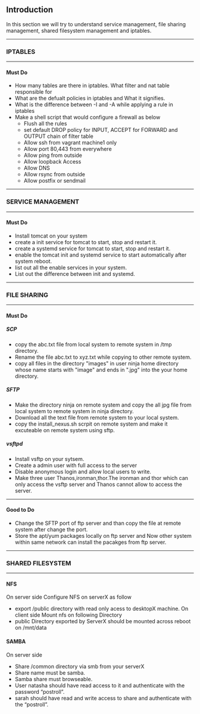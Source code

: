 ## Introduction

In this section we will try to understand service management, file sharing management, shared filesystem management and iptables.

---
### IPTABLES 
---
#### Must Do

- How many tables are there in iptables. What filter and nat table responsible for
- What are the defualt policies in iptables and What it signifies.
- What is the difference between -I and -A while applying a rule in iptables
- Make a shell script that would configure a firewall as below
    - Flush all the rules
    - set default DROP policy for INPUT, ACCEPT for FORWARD and OUTPUT chain of filter table
    - Allow ssh from vagrant machine1 only
    - Allow port 80,443 from everywhere
    - Allow ping from outside
    - Allow loopback Access
    - Allow DNS
    - Allow rsync from outside
    - Allow postfix or sendmail

--- 
### SERVICE MANAGEMENT  
---
#### Must Do

- Install tomcat on your system
- create a init service for tomcat to start, stop and restart it.
- create a systemd service for tomcat to start, stop and restart it.
- enable the tomcat init and systemd service to start automatically after system reboot.
- list out all the enable services in your system.
- List out the difference between init and systemd.

---
### FILE SHARING  
---
#### Must Do
##### SCP

- copy the abc.txt file from local system to remote system in /tmp directory.  
- Rename the file abc.txt to xyz.txt while copying to other remote system.  
- copy all files in the directory "images" in user ninja home directory whose name starts with "image" and ends in ".jpg" into the your home directory.  

##### SFTP

- Make the directory ninja on remote system and copy the all jpg file from local system to remote system in ninja directory.  
- Download all the text file from remote system to your local system.  
- copy the install_nexus.sh scrpit on remote system and make it excuteable on remote system using sftp.

##### vsftpd

- Install vsftp on your sytsem.
- Create a admin user with full access to the server
- Disable anonymous login and allow local users to write.
- Make three user Thanos,ironman,thor.The ironman and thor which can only access the vsftp server and Thanos cannot allow to access the server.

---
#### Good to Do

- Change the SFTP port of ftp server and than copy the file at remote system after change the port.
- Store the apt/yum packages locally on ftp server and Now other system within same network can install the pacakges from ftp server.

--- 
### SHARED FILESYSTEM
---
#### NFS 

On server side
Configure NFS on serverX as follow
- export /public directory with read only acess to desktopX machine.
On client side
Mount nfs on following Directory
- public Directory exported by ServerX should be mounted across reboot on /mnt/data

#### SAMBA

On server side
- Share /common directory via smb from your serverX
- Share name must be samba.
- Samba share must browseable.
- User natasha should have read access to it and authenticate with the password “postroll”.
- sarah should have read and write access to share and authenticate with the “postroll”.
